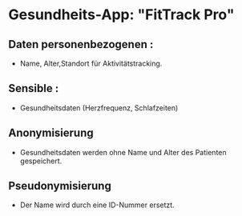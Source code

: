 # Gesundheits-App: "FitTrack Pro"

## Daten personenbezogenen :

- Name, Alter,Standort für Aktivitätstracking.


## Sensible :

-  Gesundheitsdaten (Herzfrequenz, Schlafzeiten)


## Anonymisierung

- Gesundheitsdaten werden ohne Name und Alter des Patienten gespeichert.

## Pseudonymisierung

- Der Name wird durch eine ID-Nummer ersetzt.